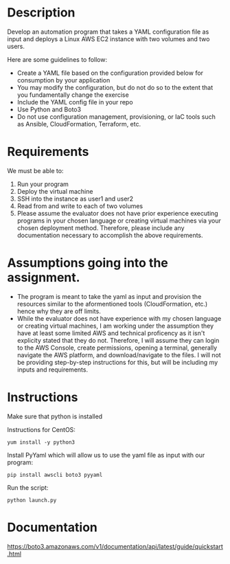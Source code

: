 # Description
Develop an automation program that takes a YAML configuration file as input and deploys a Linux AWS EC2 instance with two volumes and two users.

Here are some guidelines to follow:

* Create a YAML file based on the configuration provided below for consumption by your application
* You may modify the configuration, but do not do so to the extent that you fundamentally change the exercise
* Include the YAML config file in your repo
* Use Python and Boto3
* Do not use configuration management, provisioning, or IaC tools such as Ansible, CloudFormation, Terraform, etc.

# Requirements
We must be able to:

1. Run your program
2. Deploy the virtual machine
3. SSH into the instance as user1 and user2
4. Read from and write to each of two volumes
5. Please assume the evaluator does not have prior experience executing programs in your chosen language or creating virtual machines via your chosen deployment method. Therefore, please include any documentation necessary to accomplish the above requirements.

# Assumptions going into the assignment.
* The program is meant to take the yaml as input and provision the resources similar to the aformentioned tools (CloudFormation, etc.) hence why they are off limits.
* While the evaluator does not have experience with my chosen language or creating virtual machines, I am working under the assumption they have at least some limited AWS and technical proficency as it isn't explicity stated that they do not. Therefore, I will assume they can login to the AWS Console, create permissions, opening a terminal, generally navigate the AWS platform, and download/navigate to the files. I will not be providing step-by-step instructions for this, but will be including my inputs and requirements.

# Instructions
Make sure that python is installed

Instructions for CentOS:

`yum install -y python3`

Install PyYaml which will allow us to use the yaml file as input with our program:

`pip install awscli boto3 pyyaml`

Run the script:

`python launch.py`

# Documentation

https://boto3.amazonaws.com/v1/documentation/api/latest/guide/quickstart.html
